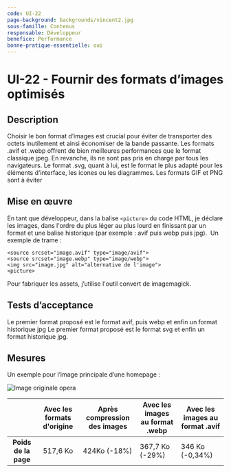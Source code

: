 ```yaml
---
code: UI-22
page-background: backgrounds/vincent2.jpg
sous-famille: Contenus
responsable: Développeur
benefice: Performance
bonne-pratique-essentielle: oui
---
```

# UI-22 - Fournir des formats d’images optimisés

## Description

Choisir le bon format d’images est crucial pour éviter de transporter des octets inutilement et ainsi économiser de la bande passante. Les formats .avif et .webp offrent de bien meilleures performances que le format classique jpeg.
En revanche, ils ne sont pas pris en charge par tous les navigateurs. Le format .svg, quant à lui, est le format le plus adapté pour les éléments d’interface, les icones ou les diagrammes. Les formats GIF et PNG sont à éviter

## Mise en œuvre

En tant que développeur, dans la balise `<picture>` du code HTML, je déclare les images, dans l'ordre du plus léger au plus lourd en finissant par un format et une balise historique (par exemple : avif puis webp puis jpg). 
Un exemple de trame :

```<picture>
<source srcset="image.avif" type="image/avif">
<source srcset="image.webp" type="image/webp">
<img src="image.jpg" alt="alternative de l'image">
<picture>
```

Pour fabriquer les assets, j’utilise l'outil convert de imagemagick.

## Tests d’acceptance

Le premier format proposé est le format avif, puis webp et enfin un format historique jpg
Le premier format proposé est le format svg et enfin un format historique jpg.

## Mesures

Un exemple pour l’image principale d’une homepage :

![Image originale opera](/img/image_originale_opera.png)

|                            | Avec les formats d'origine | Après compression des images | Avec les images au format .webp | Avec les images au format .avif |
| :------------------------: | :------------------------: | ----------------------------- | ------------------------------- | ------------------------------- |
| **Poids de la page** |          517,6 Ko          | 424Ko (-18%)                  | 367,7 Ko (-29%)                 | 346 Ko (-0,34%)                 |

